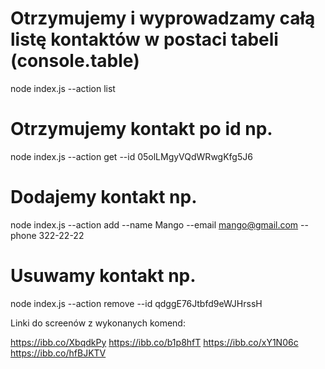 # Otrzymujemy i wyprowadzamy całą listę kontaktów w postaci tabeli (console.table)

node index.js --action list

# Otrzymujemy kontakt po id np.

node index.js --action get --id 05olLMgyVQdWRwgKfg5J6

# Dodajemy kontakt np.

node index.js --action add --name Mango --email mango@gmail.com --phone 322-22-22

# Usuwamy kontakt np.

node index.js --action remove --id qdggE76Jtbfd9eWJHrssH

Linki do screenów z wykonanych komend:

https://ibb.co/XbqdkPy
https://ibb.co/b1p8hfT
https://ibb.co/xY1N06c
https://ibb.co/hfBJKTV
